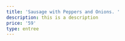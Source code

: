 ```yaml
---
title: 'Sausage with Peppers and Onions. '
description: this is a description
price: '59'
type: entree
---
```


